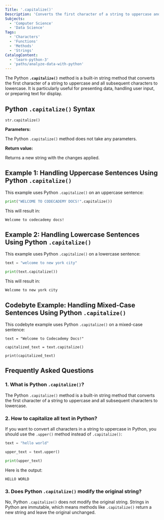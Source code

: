 ```yaml
---
Title: '.capitalize()'
Description: 'Converts the first character of a string to uppercase and all subsequent characters to lowercase.'
Subjects:
  - 'Computer Science'
  - 'Data Science'
Tags:
  - 'Characters'
  - 'Functions'
  - 'Methods'
  - 'Strings'
CatalogContent:
  - 'learn-python-3'
  - 'paths/analyze-data-with-python'
---
```


The Python **`.capitalize()`** method is a built-in string method that converts the first character of a string to uppercase and all subsequent characters to lowercase. It is particularly useful for presenting data, handling user input, or preparing text for display.

## Python `.capitalize()` Syntax

```pseudo
str.capitalize()
```

**Parameters:**

The Python `.capitalize()` method does not take any parameters.

**Return value:**

Returns a new string with the changes applied.

## Example 1: Handling Uppercase Sentences Using Python `.capitalize()`

This example uses Python `.capitalize()` on an uppercase sentence:

```py
print("WELCOME TO CODECADEMY DOCS!".capitalize())
```

This will result in:

```shell
Welcome to codecademy docs!
```

## Example 2: Handling Lowercase Sentences Using Python `.capitalize()`

This example uses Python `.capitalize()` on a lowercase sentence:

```py
text = "welcome to new york city"

print(text.capitalize())
```

This will result in:

```shell
Welcome to new york city
```

## Codebyte Example: Handling Mixed-Case Sentences Using Python `.capitalize()`

This codebyte example uses Python `.capitalize()` on a mixed-case sentence:

```codebyte/python
text = "Welcome to Codecademy Docs!"

capitalized_text = text.capitalize()

print(capitalized_text)
```

## Frequently Asked Questions

### 1. What is Python `.capitalize()`?

The Python `.capitalize()` method is a built-in string method that converts the first character of a string to uppercase and all subsequent characters to lowercase.

### 2. How to capitalize all text in Python?

If you want to convert all characters in a string to uppercase in Python, you should use the `.upper()` method instead of `.capitalize()`:

```py
text = "hello world"

upper_text = text.upper()

print(upper_text)
```

Here is the output:

```shell
HELLO WORLD
```

### 3. Does Python `.capitalize()` modify the original string?

No, Python `.capitalize()` does not modify the original string. Strings in Python are immutable, which means methods like `.capitalize()` return a new string and leave the original unchanged.
